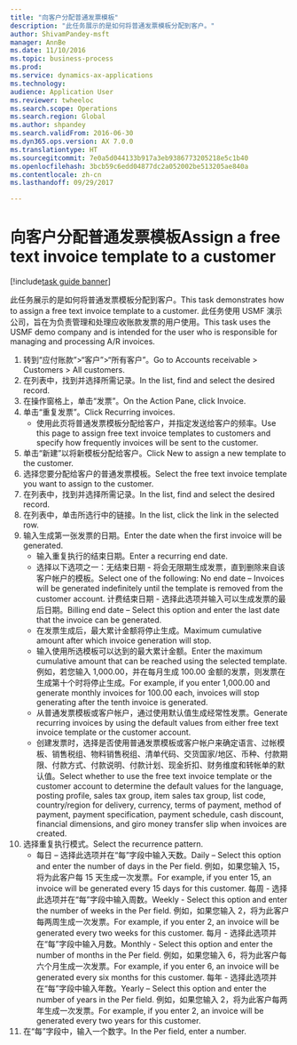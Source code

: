 ```yaml
--- 
title: "向客户分配普通发票模板"
description: "此任务展示的是如何将普通发票模板分配到客户。"
author: ShivamPandey-msft
manager: AnnBe
ms.date: 11/10/2016
ms.topic: business-process
ms.prod: 
ms.service: dynamics-ax-applications
ms.technology: 
audience: Application User
ms.reviewer: twheeloc
ms.search.scope: Operations
ms.search.region: Global
ms.author: shpandey
ms.search.validFrom: 2016-06-30
ms.dyn365.ops.version: AX 7.0.0
ms.translationtype: HT
ms.sourcegitcommit: 7e0a5d044133b917a3eb9386773205218e5c1b40
ms.openlocfilehash: 3bcb59c6edd04877dc2a052002be513205ae840a
ms.contentlocale: zh-cn
ms.lasthandoff: 09/29/2017

---
```

# <a name="assign-a-free-text-invoice-template-to-a-customer"></a><span data-ttu-id="4e2ea-103">向客户分配普通发票模板</span><span class="sxs-lookup"><span data-stu-id="4e2ea-103">Assign a free text invoice template to a customer</span></span>

[!include[task guide banner](../../includes/task-guide-banner.md)]

<span data-ttu-id="4e2ea-104">此任务展示的是如何将普通发票模板分配到客户。</span><span class="sxs-lookup"><span data-stu-id="4e2ea-104">This task demonstrates how to assign a free text invoice template to a customer.</span></span> <span data-ttu-id="4e2ea-105">此任务使用 USMF 演示公司，旨在为负责管理和处理应收账款发票的用户使用。</span><span class="sxs-lookup"><span data-stu-id="4e2ea-105">This task uses the USMF demo company and is intended for the user who is responsible for managing and processing A/R invoices.</span></span>

1. <span data-ttu-id="4e2ea-106">转到“应付账款”>“客户”>“所有客户”。</span><span class="sxs-lookup"><span data-stu-id="4e2ea-106">Go to Accounts receivable > Customers > All customers.</span></span>
2. <span data-ttu-id="4e2ea-107">在列表中，找到并选择所需记录。</span><span class="sxs-lookup"><span data-stu-id="4e2ea-107">In the list, find and select the desired record.</span></span>
3. <span data-ttu-id="4e2ea-108">在操作窗格上，单击“发票”。</span><span class="sxs-lookup"><span data-stu-id="4e2ea-108">On the Action Pane, click Invoice.</span></span>
4. <span data-ttu-id="4e2ea-109">单击“重复发票”。</span><span class="sxs-lookup"><span data-stu-id="4e2ea-109">Click Recurring invoices.</span></span>
    * <span data-ttu-id="4e2ea-110">使用此页将普通发票模板分配给客户，并指定发送给客户的频率。</span><span class="sxs-lookup"><span data-stu-id="4e2ea-110">Use this page to assign free text invoice templates to customers and specify how frequently invoices will be sent to the customer.</span></span>  
5. <span data-ttu-id="4e2ea-111">单击“新建”以将新模板分配给客户。</span><span class="sxs-lookup"><span data-stu-id="4e2ea-111">Click New to assign a new template to the customer.</span></span>
6. <span data-ttu-id="4e2ea-112">选择您要分配给客户的普通发票模板。</span><span class="sxs-lookup"><span data-stu-id="4e2ea-112">Select the free text invoice template you want to assign to the customer.</span></span>
7. <span data-ttu-id="4e2ea-113">在列表中，找到并选择所需记录。</span><span class="sxs-lookup"><span data-stu-id="4e2ea-113">In the list, find and select the desired record.</span></span>
8. <span data-ttu-id="4e2ea-114">在列表中，单击所选行中的链接。</span><span class="sxs-lookup"><span data-stu-id="4e2ea-114">In the list, click the link in the selected row.</span></span>
9. <span data-ttu-id="4e2ea-115">输入生成第一张发票的日期。</span><span class="sxs-lookup"><span data-stu-id="4e2ea-115">Enter the date when the first invoice will be generated.</span></span>
    * <span data-ttu-id="4e2ea-116">输入重复执行的结束日期。</span><span class="sxs-lookup"><span data-stu-id="4e2ea-116">Enter a recurring end date.</span></span>  
    * <span data-ttu-id="4e2ea-117">选择以下选项之一：无结束日期 - 将会无限期生成发票，直到删除来自该客户帐户的模板。</span><span class="sxs-lookup"><span data-stu-id="4e2ea-117">Select one of the following: No end date – Invoices will be generated indefinitely until the template is removed from the customer account.</span></span>  <span data-ttu-id="4e2ea-118">计费结束日期 - 选择此选项并输入可以生成发票的最后日期。</span><span class="sxs-lookup"><span data-stu-id="4e2ea-118">Billing end date – Select this option and enter the last date that the invoice can be generated.</span></span>  
    * <span data-ttu-id="4e2ea-119">在发票生成后，最大累计金额将停止生成。</span><span class="sxs-lookup"><span data-stu-id="4e2ea-119">Maximum cumulative amount after which invoice generation will stop.</span></span>  
    * <span data-ttu-id="4e2ea-120">输入使用所选模板可以达到的最大累计金额。</span><span class="sxs-lookup"><span data-stu-id="4e2ea-120">Enter the maximum cumulative amount that can be reached using the selected template.</span></span> <span data-ttu-id="4e2ea-121">例如，若您输入 1,000.00，并在每月生成 100.00 金额的发票，则发票在生成第十个时将停止生成。</span><span class="sxs-lookup"><span data-stu-id="4e2ea-121">For example, if you enter 1,000.00 and generate monthly invoices for 100.00 each, invoices will stop generating after the tenth invoice is generated.</span></span>  
    * <span data-ttu-id="4e2ea-122">从普通发票模板或客户帐户，通过使用默认值生成经常性发票。</span><span class="sxs-lookup"><span data-stu-id="4e2ea-122">Generate recurring invoices by using the default values from either free text invoice template or the customer account.</span></span>  
    * <span data-ttu-id="4e2ea-123">创建发票时，选择是否使用普通发票模板或客户帐户来确定语言、过帐模板、销售税组、物料销售税组、清单代码、交货国家/地区、币种、付款期限、付款方式、付款说明、付款计划、现金折扣、财务维度和转帐单的默认值。</span><span class="sxs-lookup"><span data-stu-id="4e2ea-123">Select whether to use the free text invoice template or the customer account to determine the default values for the language, posting profile, sales tax group, item sales tax group, list code, country/region for delivery, currency, terms of payment, method of payment, payment specification, payment schedule, cash discount, financial dimensions, and giro money transfer slip when invoices are created.</span></span>  
10. <span data-ttu-id="4e2ea-124">选择重复执行模式。</span><span class="sxs-lookup"><span data-stu-id="4e2ea-124">Select the recurrence pattern.</span></span>
    * <span data-ttu-id="4e2ea-125">每日 – 选择此选项并在“每”字段中输入天数。</span><span class="sxs-lookup"><span data-stu-id="4e2ea-125">Daily – Select this option and enter the number of days in the Per field.</span></span> <span data-ttu-id="4e2ea-126">例如，如果您输入 15，将为此客户每 15 天生成一次发票。</span><span class="sxs-lookup"><span data-stu-id="4e2ea-126">For example, if you enter 15, an invoice will be generated every 15 days for this customer.</span></span>  <span data-ttu-id="4e2ea-127">每周 - 选择此选项并在“每”字段中输入周数。</span><span class="sxs-lookup"><span data-stu-id="4e2ea-127">Weekly - Select this option and enter the number of weeks in the Per field.</span></span> <span data-ttu-id="4e2ea-128">例如，如果您输入 2，将为此客户每两周生成一次发票。</span><span class="sxs-lookup"><span data-stu-id="4e2ea-128">For example, if you enter 2, an invoice will be generated every two weeks for this customer.</span></span>  <span data-ttu-id="4e2ea-129">每月 - 选择此选项并在“每”字段中输入月数。</span><span class="sxs-lookup"><span data-stu-id="4e2ea-129">Monthly - Select this option and enter the number of months in the Per field.</span></span> <span data-ttu-id="4e2ea-130">例如，如果您输入 6，将为此客户每六个月生成一次发票。</span><span class="sxs-lookup"><span data-stu-id="4e2ea-130">For example, if you enter 6, an invoice will be generated every six months for this customer.</span></span>  <span data-ttu-id="4e2ea-131">每年 - 选择此选项并在“每”字段中输入年数。</span><span class="sxs-lookup"><span data-stu-id="4e2ea-131">Yearly – Select this option and enter the number of years in the Per field.</span></span> <span data-ttu-id="4e2ea-132">例如，如果您输入 2，将为此客户每两年生成一次发票。</span><span class="sxs-lookup"><span data-stu-id="4e2ea-132">For example, if you enter 2, an invoice will be generated every two years for this customer.</span></span>  
11. <span data-ttu-id="4e2ea-133">在“每”字段中，输入一个数字。</span><span class="sxs-lookup"><span data-stu-id="4e2ea-133">In the Per field, enter a number.</span></span>


